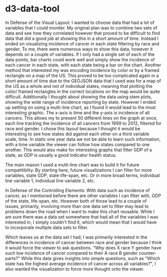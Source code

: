 # d3-data-tool

In Defense of the Visual Layout:
  I wanted to choose data that had a lot of variables that I could moniter. My original plan was to combine two sets of data and see how they correlated however that proved to be difficult to find data that did a good job at showing this in a short amount of time. Instead I ended on visualizing incidence of cancer in each state filtering by race and gender. To me, there were numerous ways to show this data, however it depends on a couple of variables. If I only had a single set of each of the data points, bar charts could work well and simply show the incidence of each cancer in each state, with each state being a bar on the chart. Another method that interested my was encoding incidence by color or by a framed rectangle on a map of the US. This proved to be too complicated again in a short amount of time due to the GEOJSON data that I used was for a map of the US as a whole and not of individual states, meaning that plotting the color/ framed rectangles in the correct locations on the map would be quite difficult. Additionally I thought about showing the data using stem plots, showing the wide range of incidence reporting by state. However I ended up settling on using a multi-line chart, as I found it would lead to the most interesting graphic. The x-axis is time and the y-axis is incidence of all cancers. This allows my to present 50 different lines on the graph at once, each line tracking the incidence of all cancers from 1999 to 2012, filtered for race and gender. I chose this layout because I thought it would be interesting to see how states did against each other on a third variable scale, time. In static one year data we not be able to learn such information, with a time variable the viewer can follow how states compared to one another. This would also make for interesting graphs that filter GDP of a state, as GDP is usually a good indicator health status.
  
  The main reason I used a multi-line chart was to build it for future compatitiblity. By starting here, future visualizations I can filter for more variables, state GDP, state life-span, etc. Or in more broad terms, individual line variable 1, individual line variable 2, etc.
  
In Defense of the Controlling Elements:
  With data such as incidence of cancer, as I mentioned before there are other variables I can filter with, GDP of the state, life-span, etc. However both of those lead to a couple of issues, primarily, involving more than one data set to filter may lead to problems down the road when I want to make this chart reusable. While I am sure there was a data set somewhere that had all of the variables I was interested in, I simply couldn't find it, which would mean that I would have to incorporate multiple data sets to filter.
  
  Which leaves us at the data set I had; I was primarily interested in the differences in incidence of cancer between race and gender because I think it would force the viewer to ask questions. "Why does X race Y gender have such low incidence of cancer compared to their A race B gender counter-parts?" While this data gives insights into simple questions, such as "Which state has the highest average incidence of cancer across all variables?", I also wanted the visualization to force more thought onto the viewer.
